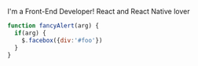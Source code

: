 I'm a Front-End Developer! React and React Native lover
```javascript
function fancyAlert(arg) {
  if(arg) {
    $.facebox({div:'#foo'})
  }
}
```
